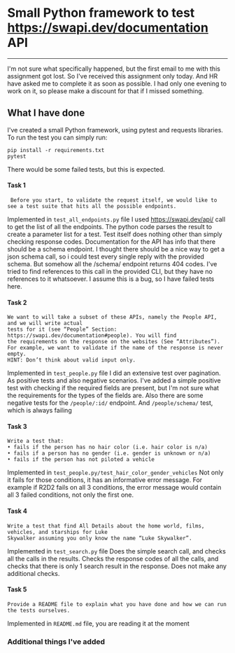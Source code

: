 # Small Python framework to test https://swapi.dev/documentation API
---
I'm not sure what specifically happened, but the first email to me with this assignment got lost. So I've received this assignment only today. And HR have asked me to complete it as soon as possible. I had only one evening to work on it, so please make a discount for that if I missed something.

## What I have done
I've created a small Python framework, using pytest and requests libraries. To run the test you can simply run:
```
pip install -r requirements.txt
pytest
```
 There would be some failed tests, but this is expected.
 #### Task 1
```
 Before you start, to validate the request itself, we would like to see a test suite that hits all the possible endpoints.
```
 Implemented in `test_all_endpoints.py` file
 I used https://swapi.dev/api/ call to get the list of all the endpoints. The python code parses the result to create a parameter list for a test. Test itself does nothing other than simply checking response codes. 
Documentation for the API has info that there should be a schema endpoint. I thought there should be a nice way to get a json schema call, so i could test every single reply with the provided schema. But somehow all the /schema/ endpoint returns 404 codes. I've tried to find references to this call in the provided CLI, but they have no references to it whatsoever. I assume this is a bug, so I have failed tests here.
 #### Task 2
 ```
 We want to will take a subset of these APIs, namely the People API, and we will write actual
tests for it (see “People” Section: https://swapi.dev/documentation#people). You will find
the requirements on the response on the websites (See “Attributes”).
For example, we want to validate if the name of the response is never empty.
HINT: Don’t think about valid input only.
```
Implemented in `test_people.py` file
I did an extensive test over pagination. As positive tests and also negative scenarios. I've added a simple positive test with checking if the required fields are present, but I'm not sure what the requirements for the types of the fields are. Also there are some negative tests for the `/people/:id/` endpoint. And `/people/schema/` test, which is always failing
#### Task 3
```
Write a test that:
• fails if the person has no hair color (i.e. hair color is n/a)
• fails if a person has no gender (i.e. gender is unknown or n/a)
• fails if the person has not piloted a vehicle
```
Implemented in `test_people.py/test_hair_color_gender_vehicles`
Not only it fails for those conditions, it has an informative error message. For example if R2D2 fails on all 3 conditions, the error message would contain all 3 failed conditions, not only the first one.
#### Task 4
```
Write a test that find All Details about the home world, films, vehicles, and starships for Luke
Skywalker assuming you only know the name “Luke Skywalker”.
```
Implemented in `test_search.py` file
Does the simple search call, and checks all the calls in the results. Checks the response codes of all the calls, and checks that there is only 1 search result in the response. Does not make any additional checks.
#### Task 5
```
Provide a README file to explain what you have done and how we can run the tests ourselves.
```
Implemented in `README.md` file, you are reading it at the moment


### Additional things I've added

